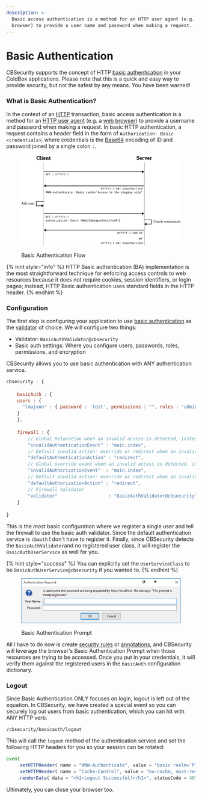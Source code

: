 ```yaml
---
description: >-
  Basic access authentication is a method for an HTTP user agent (e.g. a web
  browser) to provide a user name and password when making a request.
---
```


# Basic Authentication

CBSecurity supports the concept of HTTP [basic authentication](https://en.wikipedia.org/wiki/Basic\_access\_authentication) in your ColdBox applications.  Please note that this is a quick and easy way to provide security, but not the safest by any means.  You have been warned!

### What is Basic Authentication?

In the context of an [HTTP](https://en.wikipedia.org/wiki/HTTP) transaction, basic access authentication is a method for an [HTTP user agent](https://en.wikipedia.org/wiki/User\_agent) (e.g. a [web browser](https://en.wikipedia.org/wiki/Web\_browser)) to provide a username and password when making a request. In basic HTTP authentication, a request contains a header field in the form of `Authorization: Basic <credentials>`, where credentials is the [Base64](https://en.wikipedia.org/wiki/Base64) encoding of ID and password joined by a single colon `:`.

<figure><img src="../.gitbook/assets/image.png" alt=""><figcaption><p>Basic Authentication Flow</p></figcaption></figure>

{% hint style="info" %}
HTTP Basic authentication (BA) implementation is the most straightforward technique for enforcing access controls to web resources because it does not require cookies, session identifiers, or login pages; instead, HTTP Basic authentication uses standard fields in the HTTP header.
{% endhint %}

### Configuration

The first step is configuring your application to use [basic authentication](../getting-started/configuration/basic-auth.md) as the [validator](../security-validators/basicauth-validator.md) of choice.  We will configure two things:

* Validator: `BasicAuthValidator@cbsecurity`
* Basic auth settings: Where you configure users, passwords, roles, permissions, and encryption

CBSecurity allows you to use basic authentication with ANY authentication service.

```javascript
cbsecurity : {
    
    basicAuth : {
	users : {
	  "lmajano" : { password : 'test', permissions : "", roles : "admin" }
	}
    },
    
    firewall : {
        // Global Relocation when an invalid access is detected, instead of each rule declaring one.
        "invalidAuthenticationEvent" : "main.index",
        // Default invalid action: override or redirect when an invalid access is detected, default is to redirect
        "defaultAuthenticationAction" : "redirect",
        // Global override event when an invalid access is detected, instead of each rule declaring one.
        "invalidAuthorizationEvent"  : "main.index",
        // Default invalid action: override or redirect when an invalid access is detected, default is to redirect
        "defaultAuthorizationAction" : "redirect",
        // Firewall Validator
        "validator"                   : "BasicAuthValidator@cbsecurity"
    }

}
```

This is the _most_ basic configuration where we register a single user and tell the firewall to use the basic auth validator.  Since the default authentication service is `cbauth` I don't have to register it.  Finally, since CBSecurity detects the `BasicAuthValidator`and no registered user class, it will register the `BasicAuthUserService` as well for you.

{% hint style="success" %}
You can explicitly set the `UserServiceClass` to be `BasicAuthUserService@cbsecurity` if you wanted to.
{% endhint %}



<figure><img src="../.gitbook/assets/image (1).png" alt=""><figcaption><p>Basic Authentication Prompt</p></figcaption></figure>



All I have to do now is create [security rules](untitled-1.md) or [annotations](security-annotations.md), and CBSecurity will leverage the browser's Basic Authentication Prompt when those resources are trying to be accessed.  Once you put in your credentials, it will verify them against the registered users in the `basicAuth` configuration dictionary.

### Logout

Since Basic Authentication ONLY focuses on login, logout is left out of the equation.  In CBSecurity, we have created a special event so you can securely log out users from basic authentication, which you can hit with ANY HTTP verb.

```
/cbsecurity/basicauth/logout
```

This will call the `logout` method of the authentication service and set the following HTTP headers for you so your session can be rotated:

```javascript
event
    .setHTTPHeader( name = "WWW-Authenticate", value = "basic realm='Please enter your credentials'" )
    .setHTTPHeader( name = "Cache-Control", value = "no-cache, must-revalidate, max-age=0" )
    .renderData( data = "<h1>Logout Successful!</h1>", statusCode = 401 );
```

Ultimately, you can close your browser too.
